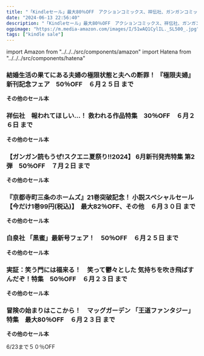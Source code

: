 ```yaml
---
title: "「Kindleセール」最大80％OFF　アクションコミックス、祥伝社、ガンガンコミックス、双葉文庫、黒蜜コミックス、ＡＲＩＡコミックス、ブレイドコミックス"
date: "2024-06-13 22:56:40"
description: "「Kindleセール」最大80％OFF　アクションコミックス、祥伝社、ガンガンコミックス、双葉文庫、黒蜜コミックス、ＡＲＩＡコミックス、ブレイドコミックス"
ogpimage: "https://m.media-amazon.com/images/I/51wAQ1CylIL._SL500_.jpg"
tags: ["kindle sale"]
---
```

import Amazon from "../../../src/components/amazon"
import Hatena from "../../../src/components/hatena"





### 結婚生活の果てにある夫婦の極限状態と夫への断罪！ 『極限夫婦』新刊記念フェア　50％OFF　６月２５日 まで


<Amazon asin="B07JD3XDWH" />



<Amazon asin="B01J9TH604" />



<Amazon asin="B00ZQGEN3I" />


**その他のセール本**

<Hatena src="https://kyukyunyorituryo.github.io/kindle_sale/20240625s41857/" title=""/>

### 祥伝社　報われてほしい…！ 救われる作品特集　30％OFF　６月２６日 まで


<Amazon asin="B0CN2XTYCY" />



<Amazon asin="B0CBRYXWD2" />



<Amazon asin="B0C23J1744" />


**その他のセール本**

<Hatena src="https://kyukyunyorituryo.github.io/kindle_sale/20240626s41835/" title=""/>

### 【ガンガン読もうぜ!スクエニ夏祭り!!2024】 6月新刊発売特集 第2弾　50％OFF　７月２日 まで


<Amazon asin="B0C9M358QB" />



<Amazon asin="B0CCVDLR57" />



<Amazon asin="B0963J93S9" />


**その他のセール本**

<Hatena src="https://kyukyunyorituryo.github.io/kindle_sale/20240702s41843/" title=""/>

### 『京都寺町三条のホームズ』21巻突破記念！ 小説スペシャルセール【今だけ1巻99円(税込)】　最大82％OFF、その他　６月３０日 まで

<Amazon asin="B07FKFFXGN" />


<Amazon asin="B07BNDMPBV" />


<Amazon asin="B07ZJ7H6FC" />


**その他のセール本**

<Hatena src="https://kyukyunyorituryo.github.io/kindle_sale/20240630s41795/" title=""/>

### 白泉社 「黒蜜」最新号フェア！　50％OFF　６月２５日 まで

<Amazon asin="B0B8H2SC91" />


<Amazon asin="B08VS63826" />


**その他のセール本**

<Hatena src="https://kyukyunyorituryo.github.io/kindle_sale/20240625s41731/" title=""/>

### 実証：笑う門には福来る！　笑って鬱々とした 気持ちを吹き飛ばすんだぞ！特集　50％OFF　６月２３日 まで

<Amazon asin="B00UMQZSFE" />


<Amazon asin="B00G31WGIE" />


<Amazon asin="B00DYFVOIK" />


**その他のセール本**

<Hatena src="https://kyukyunyorituryo.github.io/kindle_sale/20240623s41803/" title=""/>

### 冒険の始まりはここから！　マッグガーデン 「王道ファンタジー」特集　最大80％OFF　６月２３日 まで

<Amazon asin="B08R9XRXSK" />


<Amazon asin="B084DFWJ48" />


<Amazon asin="B00XMJLU3M" />


**その他のセール本**

<Hatena src="https://kyukyunyorituryo.github.io/kindle_sale/20240623s41721/" title=""/>

6/23まで５０％OFF

<Amazon asin="B0CJY146MJ" />


